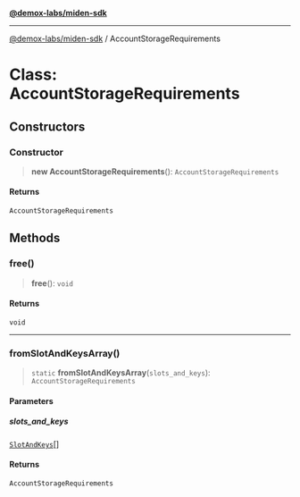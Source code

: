 [**@demox-labs/miden-sdk**](../README.md)

***

[@demox-labs/miden-sdk](../README.md) / AccountStorageRequirements

# Class: AccountStorageRequirements

## Constructors

### Constructor

> **new AccountStorageRequirements**(): `AccountStorageRequirements`

#### Returns

`AccountStorageRequirements`

## Methods

### free()

> **free**(): `void`

#### Returns

`void`

***

### fromSlotAndKeysArray()

> `static` **fromSlotAndKeysArray**(`slots_and_keys`): `AccountStorageRequirements`

#### Parameters

##### slots\_and\_keys

[`SlotAndKeys`](SlotAndKeys.md)[]

#### Returns

`AccountStorageRequirements`
